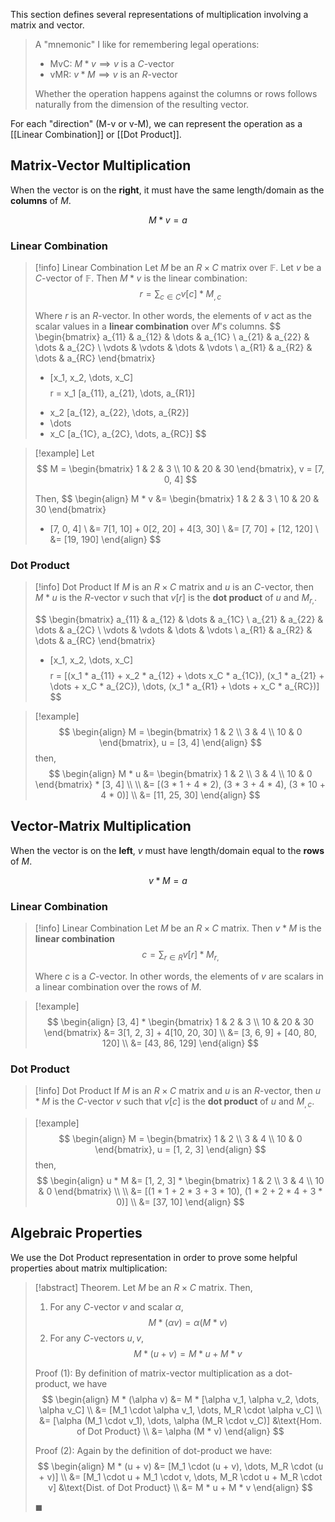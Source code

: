 This section defines several representations of multiplication involving a matrix and vector.

> A "mnemonic" I like for remembering legal operations:
> 
> - MvC: $M * v \implies v \text{ is a } C$-vector
> - vMR: $v * M \implies v \text{ is an } R$-vector
> 
> Whether the operation happens against the columns or rows follows naturally from the dimension of the resulting vector. 

For each "direction" (M-v or v-M), we can represent the operation as a [[Linear Combination]] or [[Dot Product]].

## Matrix-Vector Multiplication

When the vector is on the **right**, it must have the same length/domain as the **columns** of $M$.

$$
M * v = a
$$

### Linear Combination

> [!info] Linear Combination
> Let $M$ be an $R \times C$ matrix over $\mathbb{F}$. Let $v$ be a $C$-vector of $\mathbb{F}$. Then $M * v$ is the linear combination:
> $$
> r = \sum_{c \in C} v[c] * M_{,c}
> $$
> 
> Where $r$ is an $R$-vector. In other words, the elements of $v$ act as the scalar values in a **linear combination** over $M$'s columns.
> $$
> \begin{bmatrix}
> a_{11} & a_{12} & \dots & a_{1C} \\
> a_{21} & a_{22} & \dots & a_{2C} \\
> \vdots & \vdots & \dots & \vdots \\
> a_{R1} & a_{R2} & \dots & a_{RC}
> \end{bmatrix} 
> * [x_1, x_2, \dots, x_C] 
>$$
>$$ 
> r = x_1 [a_{11}, a_{21}, \dots, a_{R1}]
> + x_2 [a_{12}, a_{22}, \dots, a_{R2}]
> + \dots
> + x_C [a_{1C}, a_{2C}, \dots, a_{RC}]
> $$

> [!example]
> Let
> $$
> M = 
> \begin{bmatrix}
> 1 & 2 & 3 \\
> 10 & 20 & 30
> \end{bmatrix},
> v = [7, 0, 4]
> $$
> 
> Then, 
> $$
> \begin{align}
> M * v &= 
> \begin{bmatrix}
> 1 & 2 & 3 \\
> 10 & 20 & 30
> \end{bmatrix}
> * [7, 0, 4] \\
> &= 7[1, 10] + 0[2, 20] + 4[3, 30] \\
> &= [7, 70] + [12, 120] \\
> &= [19, 190]
> \end{align}
> $$

### Dot Product

> [!info] Dot Product
> If $M$ is an $R \times C$ matrix and $u$ is an $C$-vector, then $M * u$ is the $R$-vector $v$ such that $v[r]$ is the **dot product** of $u$ and $M_{r,}$.
> 
> $$
> \begin{bmatrix}
> a_{11} & a_{12} & \dots & a_{1C} \\
> a_{21} & a_{22} & \dots & a_{2C} \\
> \vdots & \vdots & \dots & \vdots \\
> a_{R1} & a_{R2} & \dots & a_{RC}
> \end{bmatrix} 
> * [x_1, x_2, \dots, x_C] 
>$$
>$$ 
> r = [(x_1 * a_{11} + x_2 * a_{12} + \dots x_C * a_{1C}), (x_1 * a_{21} + \dots + x_C * a_{2C}), \dots, (x_1 * a_{R1} + \dots + x_C * a_{RC})]
> $$

> [!example]
> $$
> \begin{align}
> M =
> \begin{bmatrix}
> 1 & 2 \\
> 3 & 4 \\
> 10 & 0
> \end{bmatrix}, u = [3, 4]
> \end{align}
> $$ 
> then,
> $$
> \begin{align}
> M * u &= 
> \begin{bmatrix}
> 1 & 2 \\
> 3 & 4 \\
> 10 & 0
> \end{bmatrix} * [3, 4] \\ \\
> &= [(3 * 1 + 4 * 2), (3 * 3 + 4 * 4), (3 * 10 + 4 * 0)] \\
> &= [11, 25, 30]
> \end{align}
> $$

## Vector-Matrix Multiplication

When the vector is on the **left**, $v$ must have length/domain equal to the **rows** of $M$. 

$$
v * M = a
$$

### Linear Combination

> [!info] Linear Combination
> Let $M$ be an $R \times C$ matrix. Then $v * M$ is the **linear combination** 
> $$
> c = \sum_{r \in R} v[r] * M_{r,}
> $$
> 
> Where $c$ is a $C$-vector. In other words, the elements of $v$ are scalars in a linear combination over the rows of $M$.

> [!example]
> $$
> \begin{align}
> [3, 4] *
> \begin{bmatrix}
> 1 & 2 & 3 \\
> 10 & 20 & 30
> \end{bmatrix}
> &= 3[1, 2, 3] + 4[10, 20, 30] \\
> &= [3, 6, 9] + [40, 80, 120] \\
> &= [43, 86, 129]
> \end{align}
> $$

### Dot Product

> [!info] Dot Product
> If $M$ is an $R \times C$ matrix and $u$ is an $R$-vector, then $u * M$ is the $C$-vector $v$ such that $v[c]$ is the **dot product** of $u$ and $M_{,c}$.

> [!example]
> $$
> \begin{align}
> M =
> \begin{bmatrix}
> 1 & 2 \\
> 3 & 4 \\
> 10 & 0
> \end{bmatrix}, u = [1, 2, 3]
> \end{align}
> $$ 
> then,
> $$
> \begin{align}
> u * M &= [1, 2, 3] * 
> \begin{bmatrix}
> 1 & 2 \\
> 3 & 4 \\
> 10 & 0
> \end{bmatrix} \\ \\
> &= [(1 * 1 + 2 * 3 + 3 * 10), (1 * 2 + 2 * 4 + 3 * 0)] \\
> &= [37, 10]
> \end{align}
> $$


## Algebraic Properties

We use the Dot Product representation in order to prove some helpful properties about matrix multiplication:

> [!abstract] Theorem.
> Let $M$ be an $R \times C$ matrix. Then,
> 1. For any $C$-vector $v$ and scalar $\alpha$,
> $$
> M * (\alpha v) = \alpha (M * v)
> $$
> 2. For any $C$-vectors $u, v$,
> $$
> M * (u + v) = M * u + M * v
> $$
> 
> Proof (1):
> By definition of matrix-vector multiplication as a dot-product, we have
> $$
> \begin{align}
> M * (\alpha v) &= M * [\alpha v_1, \alpha v_2, \dots, \alpha v_C] \\
> &= [M_1 \cdot \alpha v_1, \dots, M_R \cdot \alpha v_C] \\
> &= [\alpha (M_1 \cdot v_1), \dots, \alpha (M_R \cdot v_C)] &\text{Hom. of Dot Product} \\
> &= \alpha (M * v)
> \end{align}
> $$
> 
> Proof (2):
> Again by the definition of dot-product we have:
> $$
> \begin{align}
> M * (u + v) &= [M_1 \cdot (u + v), \dots, M_R \cdot (u + v)] \\
> &= [M_1 \cdot u + M_1 \cdot v, \dots, M_R \cdot u + M_R \cdot v] &\text{Dist. of Dot Product} \\
> &= M * u + M * v
> \end{align}
> $$
> 
> $\blacksquare$